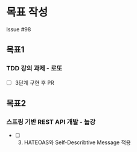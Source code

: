 # 목표 작성
Issue #98

## 목표1
### TDD 강의 과제 - 로또
- [ ] 3단계 구현 후 PR

## 목표2
### 스프링 기반 REST API 개발 - 눕강
- [ ] 3. HATEOAS와 Self-Describtive Message 적용
